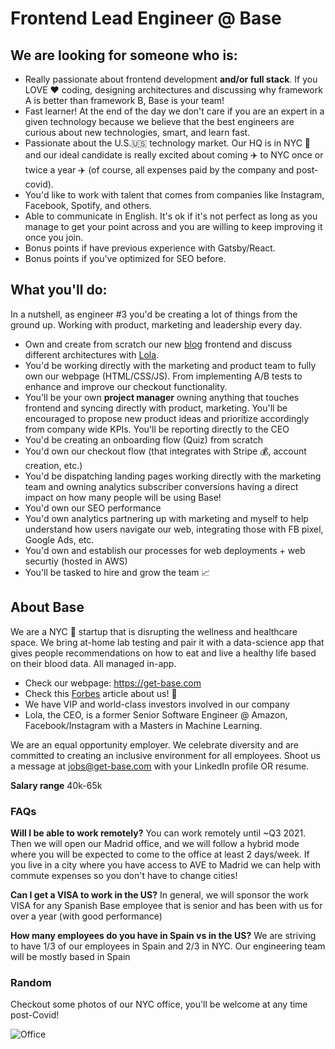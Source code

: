 # Frontend Lead Engineer @ Base

## We are looking for someone who is:
- Really passionate about frontend development **and/or full stack**. If you LOVE ♥️ coding, designing architectures and discussing why framework A is better than framework B, Base is your team!
- Fast learner! At the end of the day we don't care if you are an expert in a given technology because we believe that the best engineers are curious about new technologies, smart, and learn fast.
- Passionate about the U.S.🇺🇸 technology market. Our HQ is in NYC 🗽 and our ideal candidate is really excited about coming ✈️ to NYC once or twice a year ✈️ (of course, all expenses paid by the company and post-covid).
- You'd like to work with talent that comes from companies like Instagram, Facebook, Spotify, and others.
- Able to communicate in English. It's ok if it's not perfect as long as you manage to get your point across and you are willing to keep improving it once you join. 
- Bonus points  if have previous experience with Gatsby/React. 
- Bonus points if you've optimized for SEO before.

## What you'll do:
In a nutshell, as engineer #3 you'd be creating a lot of things from the ground up. Working with product, marketing and leadership every day.

- Own and create from scratch our new [blog](https://get-base.com/blog) frontend and discuss different architectures with [Lola](https://www.linkedin.com/in/lolapriego/).
- You'd be working directly with the marketing and product team to fully own our webpage (HTML/CSS/JS). From implementing A/B tests to enhance and improve our checkout functionality.
- You'll be your own **project manager** owning anything that touches frontend and syncing directly with product, marketing. You'll be encouraged to propose new product ideas and prioritize accordingly from company wide KPIs. You'll be reporting directly to the CEO
- You'd be creating an onboarding flow (Quiz) from scratch
- You'd own our checkout flow (that integrates with Stripe 💰, account creation, etc.)
- You'd be dispatching landing pages working directly with the marketing team and owning analytics subscriber conversions having a direct impact on how many people will be using Base!
- You'd own our SEO performance
- You'd own analytics partnering up with marketing and myself to help understand how users navigate our web, integrating those with FB pixel, Google Ads, etc.
- You'd own and establish our processes for web deployments + web securtiy (hosted in AWS)
- You'll be tasked to hire and grow the team 📈

## About Base
We are a NYC 🗽 startup that is disrupting the wellness and healthcare space. We bring at-home lab testing and pair it with a data-science app that gives people recommendations on how to eat and live a healthy life based on their blood data. All managed in-app. 

- Check our webpage: https://get-base.com
- Check this [Forbes](https://www.forbes.com/sites/berenicemagistretti/2021/02/09/at-home-lab-testing-startup-base-launches-with-a-34m-seed-round-to-help-improve-sleep-diet-and-sex-drive/?sh=527fd7b410ad) article about us! 🚀
- We have VIP and world-class investors involved in our company
- Lola, the CEO, is a former Senior Software Engineer @ Amazon, Facebook/Instagram with a Masters in Machine Learning.

We are an equal opportunity employer. We celebrate diversity and are committed to creating an inclusive environment for all employees. Shoot us a message at jobs@get-base.com with your LinkedIn profile OR resume.

**Salary range** 40k-65k

### FAQs
**Will I be able to work remotely?**
You can work remotely until ~Q3 2021. Then we will open our Madrid office, and we will follow a hybrid mode where you will be expected to come to the office at least 2 days/week. If you live in a city where you have access to AVE to Madrid we can help with commute expenses so you don't have to change cities!

**Can I get a VISA to work in the US?**
In general, we will sponsor the work VISA for any Spanish Base employee that is senior and has been with us for over a year (with good performance)

**How many employees do you have in Spain vs in the US?**
We are striving to have 1/3 of our employees in Spain and 2/3 in NYC. Our engineering team will be mostly based in Spain

### Random
Checkout some photos of our NYC office, you'll be welcome at any time post-Covid!

![Office](https://www.instagram.com/p/CFH2EDbj5Ve/)

